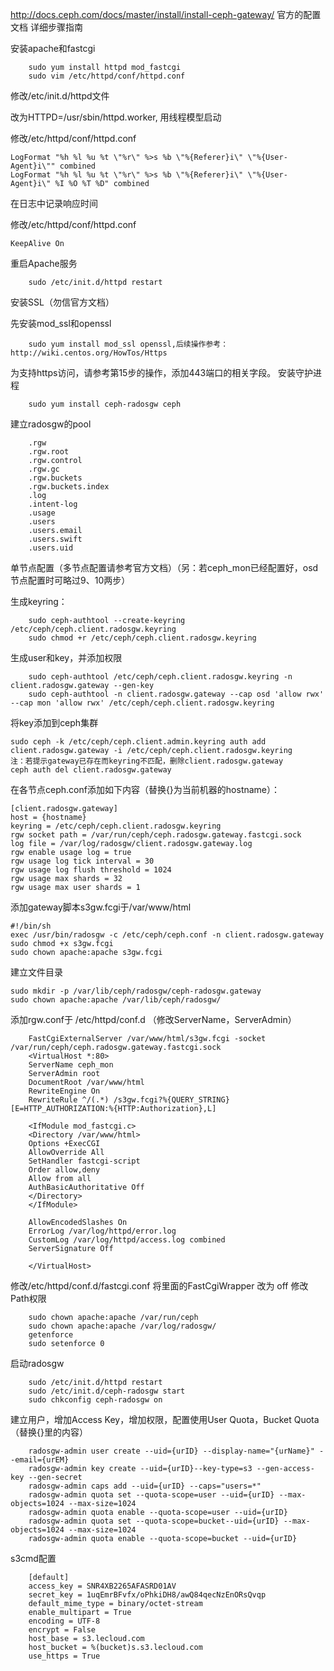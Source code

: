 
http://docs.ceph.com/docs/master/install/install-ceph-gateway/ 官方的配置文档
详细步骤指南


安装apache和fastcgi

        sudo yum install httpd mod_fastcgi
        sudo vim /etc/httpd/conf/httpd.conf


修改/etc/init.d/httpd文件

改为HTTPD=/usr/sbin/httpd.worker, 用线程模型启动

修改/etc/httpd/conf/httpd.conf

	LogFormat "%h %l %u %t \"%r\" %>s %b \"%{Referer}i\" \"%{User-Agent}i\"" combined
	LogFormat "%h %l %u %t \"%r\" %>s %b \"%{Referer}i\" \"%{User-Agent}i\" %I %O %T %D" combined
	
在日志中记录响应时间

修改/etc/httpd/conf/httpd.conf

    KeepAlive On

重启Apache服务

        sudo /etc/init.d/httpd restart

安装SSL（勿信官方文档）

先安装mod_ssl和openssl

        sudo yum install mod_ssl openssl,后续操作参考：http://wiki.centos.org/HowTos/Https

为支持https访问，请参考第15步的操作，添加443端口的相关字段。
安装守护进程

        sudo yum install ceph-radosgw ceph

建立radosgw的pool

        .rgw
        .rgw.root
        .rgw.control
        .rgw.gc
        .rgw.buckets
        .rgw.buckets.index
        .log
        .intent-log
        .usage
        .users
        .users.email
        .users.swift
        .users.uid

单节点配置（多节点配置请参考官方文档）（另：若ceph_mon已经配置好，osd节点配置时可略过9、10两步）

生成keyring：

        sudo ceph-authtool --create-keyring /etc/ceph/ceph.client.radosgw.keyring
        sudo chmod +r /etc/ceph/ceph.client.radosgw.keyring

生成user和key，并添加权限

        sudo ceph-authtool /etc/ceph/ceph.client.radosgw.keyring -n client.radosgw.gateway --gen-key
        sudo ceph-authtool -n client.radosgw.gateway --cap osd 'allow rwx' --cap mon 'allow rwx' /etc/ceph/ceph.client.radosgw.keyring

将key添加到ceph集群

    sudo ceph -k /etc/ceph/ceph.client.admin.keyring auth add client.radosgw.gateway -i /etc/ceph/ceph.client.radosgw.keyring
    注：若提示gateway已存在而keyring不匹配，删除client.radosgw.gateway
    ceph auth del client.radosgw.gateway

在各节点ceph.conf添加如下内容（替换{}为当前机器的hostname）：

    [client.radosgw.gateway]
    host = {hostname}
    keyring = /etc/ceph/ceph.client.radosgw.keyring
    rgw socket path = /var/run/ceph/ceph.radosgw.gateway.fastcgi.sock
    log file = /var/log/radosgw/client.radosgw.gateway.log
    rgw enable usage log = true
    rgw usage log tick interval = 30
    rgw usage log flush threshold = 1024
    rgw usage max shards = 32
    rgw usage max user shards = 1


添加gateway脚本s3gw.fcgi于/var/www/html

    #!/bin/sh
    exec /usr/bin/radosgw -c /etc/ceph/ceph.conf -n client.radosgw.gateway
    sudo chmod +x s3gw.fcgi
    sudo chown apache:apache s3gw.fcgi


建立文件目录

    sudo mkdir -p /var/lib/ceph/radosgw/ceph-radosgw.gateway
    sudo chown apache:apache /var/lib/ceph/radosgw/

添加rgw.conf于 /etc/httpd/conf.d （修改ServerName，ServerAdmin）

        FastCgiExternalServer /var/www/html/s3gw.fcgi -socket /var/run/ceph/ceph.radosgw.gateway.fastcgi.sock
        <VirtualHost *:80>
        ServerName ceph_mon
        ServerAdmin root
        DocumentRoot /var/www/html
        RewriteEngine On
        RewriteRule ^/(.*) /s3gw.fcgi?%{QUERY_STRING} [E=HTTP_AUTHORIZATION:%{HTTP:Authorization},L]

        <IfModule mod_fastcgi.c>
        <Directory /var/www/html>
        Options +ExecCGI
        AllowOverride All
        SetHandler fastcgi-script
        Order allow,deny
        Allow from all
        AuthBasicAuthoritative Off
        </Directory>
        </IfModule>

        AllowEncodedSlashes On
        ErrorLog /var/log/httpd/error.log
        CustomLog /var/log/httpd/access.log combined
        ServerSignature Off

        </VirtualHost>
修改/etc/httpd/conf.d/fastcgi.conf
将里面的FastCgiWrapper 改为 off
修改Path权限

        sudo chown apache:apache /var/run/ceph
        sudo chown apache:apache /var/log/radosgw/
        getenforce
        sudo setenforce 0


启动radosgw

        sudo /etc/init.d/httpd restart
        sudo /etc/init.d/ceph-radosgw start
        sudo chkconfig ceph-radosgw on


建立用户，增加Access Key，增加权限，配置使用User Quota，Bucket Quota（替换{}里的内容）

        radosgw-admin user create --uid={urID} --display-name="{urName}" --email={urEM}
        radosgw-admin key create --uid={urID}--key-type=s3 --gen-access-key --gen-secret
        radosgw-admin caps add --uid={urID} --caps="users=*"
        radosgw-admin quota set --quota-scope=user --uid={urID} --max-objects=1024 --max-size=1024
        radosgw-admin quota enable --quota-scope=user --uid={urID}
        radosgw-admin quota set --quota-scope=bucket--uid={urID} --max-objects=1024 --max-size=1024
        radosgw-admin quota enable --quota-scope=bucket --uid={urID}


s3cmd配置

        [default]
        access_key = SNR4XB2265AFASRD01AV
        secret_key = 1uqEmrBFvfx/oPhkiDH8/awQ84qecNzEnORsQvqp
        default_mime_type = binary/octet-stream
        enable_multipart = True
        encoding = UTF-8
        encrypt = False
        host_base = s3.lecloud.com
        host_bucket = %(bucket)s.s3.lecloud.com
        use_https = True
